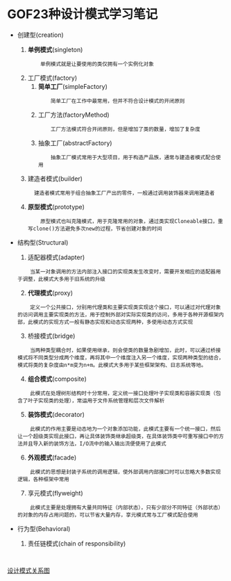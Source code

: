 # GOF23种设计模式学习笔记
* 创建型(creation)
    1. **单例模式**(singleton)
        ```
            单例模式就是让要使用的类仅拥有一个实例化对象
        ```
    2. 工厂模式(factory)
         1. **简单工厂**(simpleFactory)
            ```
                简单工厂在工作中最常用，但并不符合设计模式的开闭原则
            ```
         2. 工厂方法(factoryMethod)
            ```
                工厂方法模式符合开闭原则，但是增加了类的数量，增加了复杂度
            ```
         3. 抽象工厂(abstractFactory)
            ```
                抽象工厂模式常用于大型项目，用于构造产品族，通常与建造者模式配合使用
            ```
    3. 建造者模式(builder)
          ```
            建造者模式常用于组合抽象工厂产出的零件，一般通过调用装饰器来调用建造者
          ```
    4. **原型模式**(prototype)
        ```
            原型模式也叫克隆模式，用于克隆常用的对象，通过类实现Cloneable接口，重写clone()方法避免多次new的过程，节省创建对象的时间
        ```
* 结构型(Structural)
    1. 适配器模式(adapter)
    ```
        当某一对象调用的方法内部注入接口的实现类发生改变时，需要开发相应的适配器用于调整，此模式大多用于旧系统的升级
    ```
    2. **代理模式**(proxy)
    ```
        定义一个公共接口，分别用代理类和主要实现类实现这个接口，可以通过对代理对象的访问调用主要实现类的方法，用于控制外部对实际实现类的访问，多用于各种开源框架内部，此模式的实现方式一般有静态实现和动态实现两种，多使用动态方式实现
    ```
    3. 桥接模式(bridge)
    ```
        当两种类型耦合时，如果使用继承，则会使类的数量急剧增加，此时，可以通过桥接模式将不同类型分成两个维度，再将其中一个维度注入另一个维度，实现两种类型的结合，模式将类的复杂度由n*m变为n+m。此模式大多用于某些框架架构、日志系统等地。
    ```
    4. **组合模式**(composite)
    ```
        此模式在处理树形结构时十分常用，定义统一接口处理叶子实现类和容器实现类（包含了叶子实现类的处理），常运用于文件系统管理和层次文件解析
    ```
    5. **装饰模式**(decorator)
    ```
        此模式的作用主要是动态地为一个对象添加功能，此模式主要有一个统一接口，然后让一个超级类实现此接口，再让具体装饰类继承超级类，在具体装饰类中可重写接口中的方法并且导入新的装饰方法，I/O流中的输入输出流便使用了此模式
    ```
    6. **外观模式**(facade)
    ```
        此模式的思想是封装子系统的调用逻辑，使外部调用内部接口时可以忽略大多数实现逻辑，各种框架中常用
    ```
    7. 享元模式(flyweight)
    ```
        此模式主要是处理拥有大量共同特征（内部状态），只有少部分不同特征（外部状态）的对象的内存占用问题的，可以节省大量内存，享元模式常与工厂模式配合使用
    ```
    
* 行为型(Behavioral)
    1. 责任链模式(chain of responsibility)
       ```
           
       ```
    
[设计模式关系图](src/images/设计模式关系图.jpg)